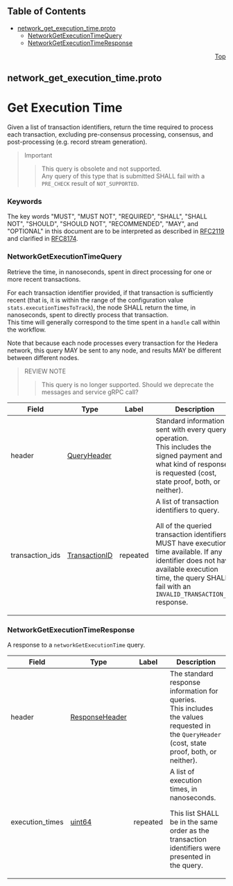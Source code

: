 ## Table of Contents

- [network_get_execution_time.proto](#network_get_execution_time-proto)
    - [NetworkGetExecutionTimeQuery](#proto-NetworkGetExecutionTimeQuery)
    - [NetworkGetExecutionTimeResponse](#proto-NetworkGetExecutionTimeResponse)
  



<a name="network_get_execution_time-proto"></a>
<p align="right"><a href="#top">Top</a></p>

## network_get_execution_time.proto
# Get Execution Time
Given a list of transaction identifiers, return the time required to
process each transaction, excluding pre-consensus processing, consensus,
and post-processing (e.g. record stream generation).

> Important
>> This query is obsolete and not supported.<br/>
>> Any query of this type that is submitted SHALL fail with a `PRE_CHECK`
>> result of `NOT_SUPPORTED`.

### Keywords
The key words "MUST", "MUST NOT", "REQUIRED", "SHALL", "SHALL NOT",
"SHOULD", "SHOULD NOT", "RECOMMENDED", "MAY", and "OPTIONAL" in this
document are to be interpreted as described in
[RFC2119](https://www.ietf.org/rfc/rfc2119) and clarified in
[RFC8174](https://www.ietf.org/rfc/rfc8174).


<a name="proto-NetworkGetExecutionTimeQuery"></a>

### NetworkGetExecutionTimeQuery
Retrieve the time, in nanoseconds, spent in direct processing for one
or more recent transactions.

For each transaction identifier provided, if that transaction is
sufficiently recent (that is, it is within the range of the configuration
value `stats.executionTimesToTrack`), the node SHALL return the time, in
nanoseconds, spent to directly process that transaction.<br/>
This time will generally correspond to the time spent in a `handle` call
within the workflow.

Note that because each node processes every transaction for the Hedera
network, this query MAY be sent to any node, and results MAY be different
between different nodes.

> REVIEW NOTE
>> This query is no longer supported.  Should we deprecate the messages
>> and service gRPC call?


| Field | Type | Label | Description |
| ----- | ---- | ----- | ----------- |
| header | [QueryHeader](#proto-QueryHeader) |  | Standard information sent with every query operation.<br/> This includes the signed payment and what kind of response is requested (cost, state proof, both, or neither). |
| transaction_ids | [TransactionID](#proto-TransactionID) | repeated | A list of transaction identifiers to query. <p> All of the queried transaction identifiers MUST have execution time available. If any identifier does not have available execution time, the query SHALL fail with an `INVALID_TRANSACTION_ID` response. |






<a name="proto-NetworkGetExecutionTimeResponse"></a>

### NetworkGetExecutionTimeResponse
A response to a `networkGetExecutionTime` query.


| Field | Type | Label | Description |
| ----- | ---- | ----- | ----------- |
| header | [ResponseHeader](#proto-ResponseHeader) |  | The standard response information for queries.<br/> This includes the values requested in the `QueryHeader` (cost, state proof, both, or neither). |
| execution_times | [uint64](#uint64) | repeated | A list of execution times, in nanoseconds. <p> This list SHALL be in the same order as the transaction identifiers were presented in the query. |





 <!-- end messages -->

 <!-- end enums -->

 <!-- end HasExtensions -->

 <!-- end services -->



